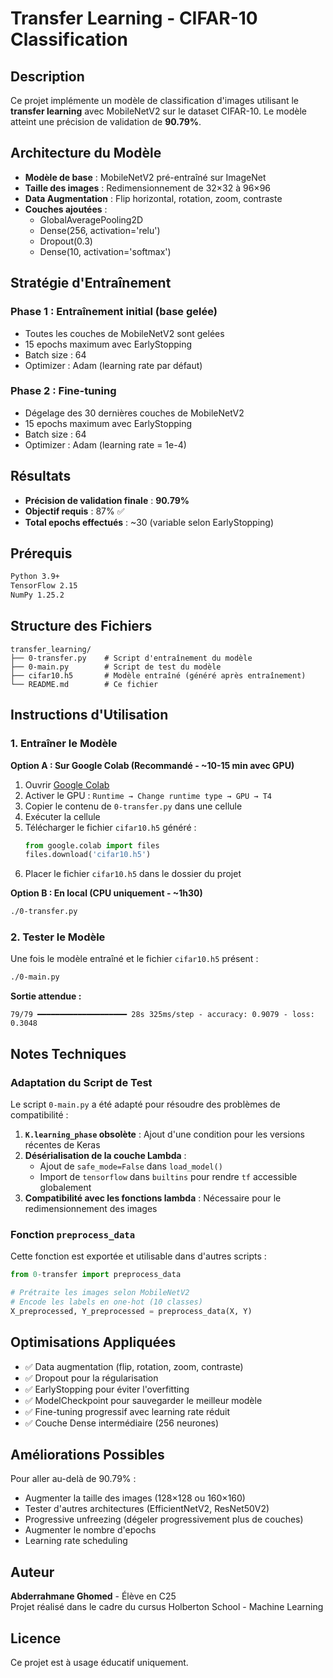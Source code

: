 # Transfer Learning - CIFAR-10 Classification

## Description

Ce projet implémente un modèle de classification d'images utilisant le **transfer learning** avec MobileNetV2 sur le dataset CIFAR-10. Le modèle atteint une précision de validation de **90.79%**.

## Architecture du Modèle

- **Modèle de base** : MobileNetV2 pré-entraîné sur ImageNet
- **Taille des images** : Redimensionnement de 32×32 à 96×96
- **Data Augmentation** : Flip horizontal, rotation, zoom, contraste
- **Couches ajoutées** :
  - GlobalAveragePooling2D
  - Dense(256, activation='relu')
  - Dropout(0.3)
  - Dense(10, activation='softmax')

## Stratégie d'Entraînement

### Phase 1 : Entraînement initial (base gelée)
- Toutes les couches de MobileNetV2 sont gelées
- 15 epochs maximum avec EarlyStopping
- Batch size : 64
- Optimizer : Adam (learning rate par défaut)

### Phase 2 : Fine-tuning
- Dégelage des 30 dernières couches de MobileNetV2
- 15 epochs maximum avec EarlyStopping
- Batch size : 64
- Optimizer : Adam (learning rate = 1e-4)

## Résultats

- **Précision de validation finale** : **90.79%**
- **Objectif requis** : 87% ✅
- **Total epochs effectués** : ~30 (variable selon EarlyStopping)

## Prérequis

```bash
Python 3.9+
TensorFlow 2.15
NumPy 1.25.2
```

## Structure des Fichiers

```
transfer_learning/
├── 0-transfer.py    # Script d'entraînement du modèle
├── 0-main.py        # Script de test du modèle
├── cifar10.h5       # Modèle entraîné (généré après entraînement)
└── README.md        # Ce fichier
```

## Instructions d'Utilisation

### 1. Entraîner le Modèle

**Option A : Sur Google Colab (Recommandé - ~10-15 min avec GPU)**

1. Ouvrir [Google Colab](https://colab.research.google.com)
2. Activer le GPU : `Runtime → Change runtime type → GPU → T4`
3. Copier le contenu de `0-transfer.py` dans une cellule
4. Exécuter la cellule
5. Télécharger le fichier `cifar10.h5` généré :
   ```python
   from google.colab import files
   files.download('cifar10.h5')
   ```
6. Placer le fichier `cifar10.h5` dans le dossier du projet

**Option B : En local (CPU uniquement - ~1h30)**

```bash
./0-transfer.py
```

### 2. Tester le Modèle

Une fois le modèle entraîné et le fichier `cifar10.h5` présent :

```bash
./0-main.py
```

**Sortie attendue :**
```
79/79 ━━━━━━━━━━━━━━━━━━━━ 28s 325ms/step - accuracy: 0.9079 - loss: 0.3048
```

## Notes Techniques

### Adaptation du Script de Test

Le script `0-main.py` a été adapté pour résoudre des problèmes de compatibilité :

1. **`K.learning_phase` obsolète** : Ajout d'une condition pour les versions récentes de Keras
2. **Désérialisation de la couche Lambda** : 
   - Ajout de `safe_mode=False` dans `load_model()`
   - Import de `tensorflow` dans `builtins` pour rendre `tf` accessible globalement
3. **Compatibilité avec les fonctions lambda** : Nécessaire pour le redimensionnement des images

### Fonction `preprocess_data`

Cette fonction est exportée et utilisable dans d'autres scripts :

```python
from 0-transfer import preprocess_data

# Prétraite les images selon MobileNetV2
# Encode les labels en one-hot (10 classes)
X_preprocessed, Y_preprocessed = preprocess_data(X, Y)
```

## Optimisations Appliquées

- ✅ Data augmentation (flip, rotation, zoom, contraste)
- ✅ Dropout pour la régularisation
- ✅ EarlyStopping pour éviter l'overfitting
- ✅ ModelCheckpoint pour sauvegarder le meilleur modèle
- ✅ Fine-tuning progressif avec learning rate réduit
- ✅ Couche Dense intermédiaire (256 neurones)

## Améliorations Possibles

Pour aller au-delà de 90.79% :
- Augmenter la taille des images (128×128 ou 160×160)
- Tester d'autres architectures (EfficientNetV2, ResNet50V2)
- Progressive unfreezing (dégeler progressivement plus de couches)
- Augmenter le nombre d'epochs
- Learning rate scheduling

## Auteur

**Abderrahmane Ghomed** - Élève en C25  
Projet réalisé dans le cadre du cursus Holberton School - Machine Learning

## Licence

Ce projet est à usage éducatif uniquement.